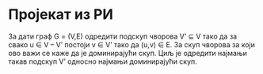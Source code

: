 # Пројекат из РИ

За дати граф G = (V,E) одредити подскуп чворова V’ ⊆ V тако да за свако u ∈ V – V’ постоји v ∈ V’ тако да (u,v) ∈ E. За скуп чворова за који ово важи се каже да је доминирајући скуп. Циљ је одредити најмањи такав подскуп V’ односно најмањи доминирајући скуп.
